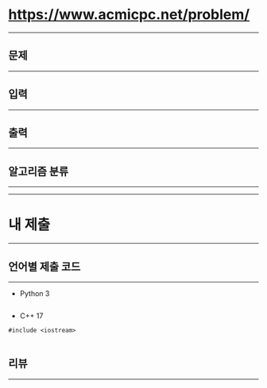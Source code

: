 # https://www.acmicpc.net/problem/
---

## 문제
---


## 입력
---


## 출력
---


## 알고리즘 분류
---


---
# 내 제출
---
## 언어별 제출 코드
---
- Python 3
```

```

- C++ 17
```
#include <iostream>


```

## 리뷰
---
